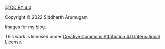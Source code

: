 [![CC BY 4.0][cc-badge]][cc-4.0]

Copyright &copy; 2022 Siddharth Arumugam

Images for my blog.

This work is licensed under [Creative Commons Attribution 4.0 International License][cc-4.0].

[cc-4.0]: http://creativecommons.org/licenses/by/4.0/
[cc-badge]: https://img.shields.io/badge/License-CC%20BY%204.0-lightgrey.svg?color=important
